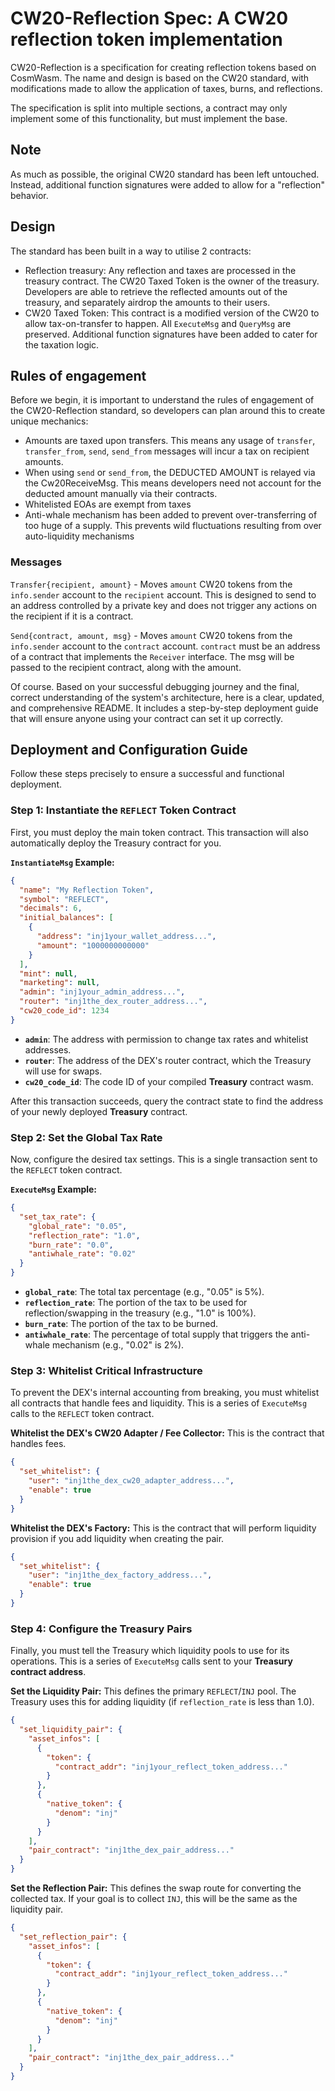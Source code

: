 # CW20-Reflection Spec: A CW20 reflection token implementation

CW20-Reflection is a specification for creating reflection tokens based on CosmWasm.
The name and design is based on the CW20 standard, with modifications made to allow the application of taxes, burns, and reflections.

The specification is split into multiple sections, a contract may only
implement some of this functionality, but must implement the base.

## Note

As much as possible, the original CW20 standard has been left untouched. Instead, additional function signatures were added to allow for a "reflection" behavior.

## Design

The standard has been built in a way to utilise 2 contracts:

- Reflection treasury: Any reflection and taxes are processed in the treasury contract. The CW20 Taxed Token is the owner of the treasury. Developers are able to retrieve the reflected amounts out of the treasury, and separately airdrop the amounts to their users.
- CW20 Taxed Token: This contract is a modified version of the CW20 to allow tax-on-transfer to happen. All `ExecuteMsg` and `QueryMsg` are preserved. Additional function signatures have been added to cater for the taxation logic.


## Rules of engagement

Before we begin, it is important to understand the rules of engagement of the CW20-Reflection standard, so developers can plan around this to create unique mechanics:

- Amounts are taxed upon transfers. This means any usage of `transfer`, `transfer_from`, `send`, `send_from` messages will incur a tax on recipient amounts.
- When using `send` or `send_from`, the DEDUCTED AMOUNT is relayed via the Cw20ReceiveMsg. This means developers need not account for the deducted amount manually via their contracts.
- Whitelisted EOAs are exempt from taxes
- Anti-whale mechanism has been added to prevent over-transferring of too huge of a supply. This prevents wild fluctuations resulting from over auto-liquidity mechanisms

### Messages

`Transfer{recipient, amount}` - Moves `amount` CW20 tokens from the `info.sender` account to the `recipient` account. This is designed to send to an address controlled by a private key and does not trigger any actions on the recipient if it is a contract.

`Send{contract, amount, msg}` - Moves `amount` CW20 tokens from the `info.sender` account to the `contract` account. `contract` must be an address of a contract that implements the `Receiver` interface. The msg will be passed to the recipient contract, along with the amount.

Of course. Based on your successful debugging journey and the final, correct understanding of the system's architecture, here is a clear, updated, and comprehensive README. It includes a step-by-step deployment guide that will ensure anyone using your contract can set it up correctly.

## Deployment and Configuration Guide

Follow these steps precisely to ensure a successful and functional deployment.

### Step 1: Instantiate the `REFLECT` Token Contract

First, you must deploy the main token contract. This transaction will also automatically deploy the Treasury contract for you.

**`InstantiateMsg` Example:**
```json
{
  "name": "My Reflection Token",
  "symbol": "REFLECT",
  "decimals": 6,
  "initial_balances": [
    {
      "address": "inj1your_wallet_address...",
      "amount": "1000000000000"
    }
  ],
  "mint": null,
  "marketing": null,
  "admin": "inj1your_admin_address...",
  "router": "inj1the_dex_router_address...",
  "cw20_code_id": 1234
}
```

*   **`admin`**: The address with permission to change tax rates and whitelist addresses.
*   **`router`**: The address of the DEX's router contract, which the Treasury will use for swaps.
*   **`cw20_code_id`**: The code ID of your compiled **Treasury** contract wasm.

After this transaction succeeds, query the contract state to find the address of your newly deployed **Treasury** contract.

### Step 2: Set the Global Tax Rate

Now, configure the desired tax settings. This is a single transaction sent to the `REFLECT` token contract.

**`ExecuteMsg` Example:**
```json
{
  "set_tax_rate": {
    "global_rate": "0.05",
    "reflection_rate": "1.0",
    "burn_rate": "0.0",
    "antiwhale_rate": "0.02"
  }
}
```

*   **`global_rate`**: The total tax percentage (e.g., "0.05" is 5%).
*   **`reflection_rate`**: The portion of the tax to be used for reflection/swapping in the treasury (e.g., "1.0" is 100%).
*   **`burn_rate`**: The portion of the tax to be burned.
*   **`antiwhale_rate`**: The percentage of total supply that triggers the anti-whale mechanism (e.g., "0.02" is 2%).

### Step 3: Whitelist Critical Infrastructure

To prevent the DEX's internal accounting from breaking, you must whitelist all contracts that handle fees and liquidity. This is a series of `ExecuteMsg` calls to the `REFLECT` token contract.

**Whitelist the DEX's CW20 Adapter / Fee Collector:** This is the contract that handles fees. 
```json
{
  "set_whitelist": {
    "user": "inj1the_dex_cw20_adapter_address...",
    "enable": true
  }
}
```

**Whitelist the DEX's Factory:** This is the contract that will perform liquidity provision if you add liquidity when creating the pair.
```json
{
  "set_whitelist": {
    "user": "inj1the_dex_factory_address...",
    "enable": true
  }
}
```

### Step 4: Configure the Treasury Pairs

Finally, you must tell the Treasury which liquidity pools to use for its operations. This is a series of `ExecuteMsg` calls sent to your **Treasury contract address**.

**Set the Liquidity Pair:** This defines the primary `REFLECT`/`INJ` pool. The Treasury uses this for adding liquidity (if `reflection_rate` is less than 1.0).
```json
{
  "set_liquidity_pair": {
    "asset_infos": [
      {
        "token": {
          "contract_addr": "inj1your_reflect_token_address..."
        }
      },
      {
        "native_token": {
          "denom": "inj"
        }
      }
    ],
    "pair_contract": "inj1the_dex_pair_address..."
  }
}
```

**Set the Reflection Pair:** This defines the swap route for converting the collected tax. If your goal is to collect `INJ`, this will be the same as the liquidity pair.
```json
{
  "set_reflection_pair": {
    "asset_infos": [
      {
        "token": {
          "contract_addr": "inj1your_reflect_token_address..."
        }
      },
      {
        "native_token": {
          "denom": "inj"
        }
      }
    ],
    "pair_contract": "inj1the_dex_pair_address..."
  }
}
```

